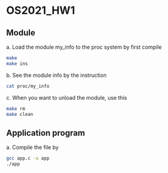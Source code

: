 # OS2021_HW1
## Module
a. Load the module my_info to the proc system by first compile
```sh
make
make ins
```
b. See the module info by the instruction
```sh
cat proc/my_info
```
c. When you want to unload the module, use this
```sh
make rm
make clean
```
## Application program
a. Compile the file by 
```sh
gcc app.c -o app
./app
```
